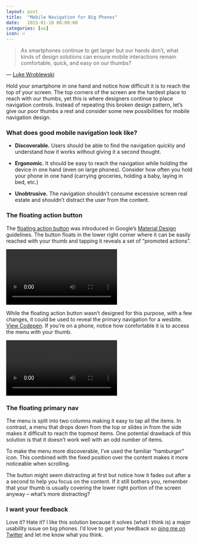 ```yaml
---
layout: post
title:  "Mobile Navigation for Big Phones"
date:   2015-01-10 00:00:00
categories: [ux]
icon: 🔥
---
```


> As smartphones continue to get larger but our hands don’t, what kinds of design solutions can ensure mobile interactions remain comfortable, quick, and easy on our thumbs?

— [Luke Wroblewski](http://www.lukew.com/ff/entry.asp?1927)

Hold your smartphone in one hand and notice how difficult it is to reach the top of your screen. The top corners of the screen are the hardest place to reach with our thumbs, yet this is where designers continue to place navigation controls. Instead of repeating this broken design pattern, let’s give our poor thumbs a rest and consider some new possibilities for mobile navigation design.

### What does good mobile navigation look like?

- **Discoverable.** Users should be able to find the navigation quickly and understand how it works without giving it a second thought.

- **Ergonomic.** It should be easy to reach the navigation while holding the device in one hand (even on large phones). Consider how often you hold your phone in one hand (carrying groceries, holding a baby, laying in bed, etc.)


- **Unobtrusive.** The navigation shouldn’t consume excessive screen real estate and shouldn’t distract the user from the content.



### The floating action button

The [floating action button](https://material.io/guidelines/components/buttons-floating-action-button.html) was introduced in Google’s [Material Design](https://www.google.com/design/spec/material-design/introduction.html) guidelines. The button floats in the lower right corner where it can be easily reached with your thumb and tapping it reveals a set of “promoted actions”.

<video
  loop=""
  autoplay
  preload="auto"
  tabindex="0"
  class="screen-cap"
  style="max-width: 360px">
  <source
    src="{{ site.baseurl }}/images/components-buttons-fab-transition-card-02.webm"
    type="video/webm">
  <source
    src="{{ site.baseurl }}/images/components-buttons-fab-transition-card-02.mp4"
    type="video/mp4">
</video>

While the floating action button wasn’t designed for this purpose, with a few changes, it could be used to reveal the primary navigation for a wesbite. [View Codepen](https://s.codepen.io/peterhry/debug/MYbQLN/mWkoNxzLewjA). If you’re on a phone, notice how comfortable it is to access the menu with your thumb.

<video
  loop=""
  autoplay
  preload="auto"
  tabindex="0"
  class="screen-cap"
  style="max-width: 360px">
  <source
    src="{{ site.baseurl }}/images/big-phone-nav.mp4"
    type="video/mp4">
</video>

### The floating primary nav

The menu is split into two columns making it easy to tap all the items. In contrast, a menu that drops down from the top or slides in from the side makes it difficult to reach the topmost items. One potential drawback of this solution is that it doesn’t work well with an odd number of items.

To make the menu more discoverable, I’ve used the familiar “hamburger” icon. This combined with the fixed position over the content makes it more noticeable when scrolling.

The button might seem distracting at first but notice how it fades out after a a second to help you focus on the content. If it still bothers you, remember that your thumb is usually covering the lower right portion of the screen anyway – what’s more distracting?



### I want your feedback

Love it? Hate it? I like this solution because it solves (what I think is) a major usability issue on big phones. I’d love to get your feedback so [ping me on Twitter](https://twitter.com/peterhry) and let me know what you think.


